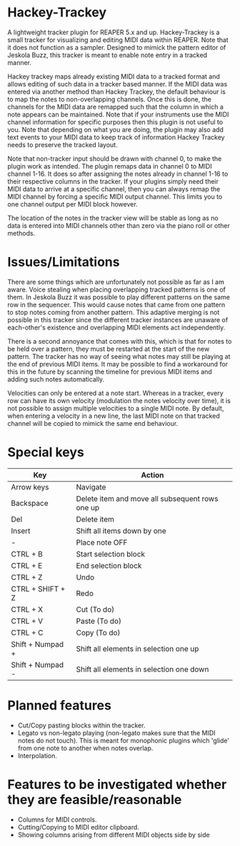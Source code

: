 # Hackey-Trackey
A lightweight tracker plugin for REAPER 5.x and up. Hackey-Trackey is a small 
tracker for visualizing and editing MIDI data within REAPER. Note that it does not
function as a sampler. Designed to mimick the pattern editor of Jeskola Buzz, this
tracker is meant to enable note entry in a tracked manner.

Hackey trackey maps already existing MIDI data to a tracked format and allows 
editing of such data in a tracker based manner. If the MIDI data was 
entered via another method than Hackey Trackey, the default behaviour is to 
map the notes to non-overlapping channels. Once this is done, the channels for 
the MIDI data are remapped such that the column in which a note appears can be 
maintained. Note that if your instruments use the MIDI channel information for 
specific purposes then this plugin is not useful to you. Note that depending on 
what you are doing, the plugin may also add text events to your MIDI data to keep 
track of information Hackey Trackey needs to preserve the tracked layout.

Note that non-tracker input should be drawn with channel 0, to make the plugin 
work as intended. The plugin remaps data in channel 0 to MIDI channel 1-16. 
It does so after assigning the notes already in channel 1-16 to their respective 
columns in the tracker. If your plugins simply need their MIDI data to arrive at 
a specific channel, then you can always remap the MIDI channel by forcing a 
specific MIDI output channel. This limits you to one channel output per MIDI block 
however.

The location of the notes in the tracker view will be stable as long as no data 
is entered into MIDI channels other than zero via the piano roll or other methods.

# Issues/Limitations
There are some things which are unfortunately not possible as far as I am aware.
Voice stealing when placing overlapping tracked patterns is one of them. In Jeskola 
Buzz it was possible to play different patterns on the same row in the sequencer. 
This would cause notes that came from one pattern to stop notes coming from another 
pattern. This adaptive merging is not possible in this tracker since the 
different tracker instances are unaware of each-other's existence and overlapping 
MIDI elements act independently.

There is a second annoyance that comes with this, which is that for notes to be 
held over a pattern, they must be restarted at the start of the new pattern. The 
tracker has no way of seeing what notes may still be playing at the end of previous
MIDI items. It may be possible to find a workaround for this in the future by 
scanning the timeline for previous MIDI items and adding such notes automatically.

Velocities can only be entered at a note start. Whereas in a tracker, every row can 
have its own velocity (modulation the notes velocity over time), it is not possible 
to assign multiple velocities to a single MIDI note. By default, when entering a 
velocity in a new line, the last MIDI note on that tracked channel will be copied to 
mimick the same end behaviour.

# Special keys
| Key                   | Action 						|
| --------------------- | ----------------------------------------------------- |
| Arrow keys 		| Navigate						|
| Backspace 		| Delete item and move all subsequent rows one up	|
| Del 			| Delete item						|
| Insert 		| Shift all items down by one				|
| \- 			| Place note OFF					|
| CTRL + B 		| Start selection block 				|
| CTRL + E 		| End selection block 					|
| CTRL + Z   		| Undo							|
| CTRL + SHIFT + Z 	| Redo							|
| CTRL + X 		| Cut (To do)						|
| CTRL + V 		| Paste (To do)						|
| CTRL + C 		| Copy (To do)						|
| Shift + Numpad +	| Shift all elements in selection one up		|
| Shift + Numpad -	| Shift all elements in selection one down		|

# Planned features
- Cut/Copy pasting blocks within the tracker.
- Legato vs non-legato playing (non-legato makes sure that the MIDI notes do not touch).
  This is meant for monophonic plugins which 'glide' from one note to another when notes 
  overlap.
- Interpolation.

# Features to be investigated whether they are feasible/reasonable
- Columns for MIDI controls.
- Cutting/Copying to MIDI editor clipboard.
- Showing columns arising from different MIDI objects side by side

